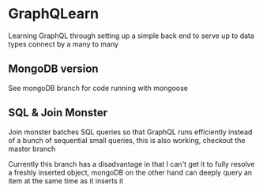 # GraphQLearn

Learning GraphQL through setting up a simple back end to serve up to data types connect by a many to many

## MongoDB version

See mongoDB branch for code running with mongoose

## SQL & Join Monster

Join monster batches SQL queries so that GraphQL runs efficiently instead of a bunch of sequential small queries, this is also working, checkout the master branch

Currently this branch has a disadvantage in that I can't get it to fully resolve a freshly inserted object, mongoDB on the other hand can deeply query an item at the same time as it inserts it
